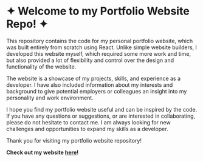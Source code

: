 # ✦ Welcome to my Portfolio Website Repo! ✦

This repository contains the code for my personal portfolio website, which was built entirely from scratch using React. Unlike simple website builders, I developed this website myself, which required some more work and time, but also provided a lot of flexibility and control over the design and functionality of the website.

The website is a showcase of my projects, skills, and experience as a developer. I have also included information about my interests and background to give potential employers or colleagues an insight into my personality and work environment.

I hope you find my portfolio website useful and can be inspired by the code. If you have any questions or suggestions, or are interested in collaborating, please do not hesitate to contact me. I am always looking for new challenges and opportunities to expand my skills as a developer.

Thank you for visiting my portfolio website repository!

**Check out my website [here](https://www.dibogonda.com/)!**
